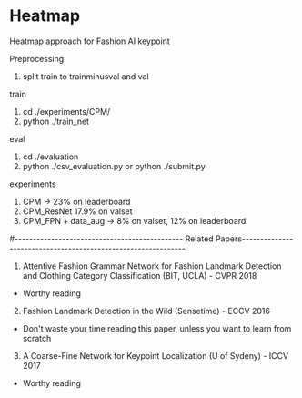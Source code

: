 # Heatmap
Heatmap approach for Fashion AI keypoint

Preprocessing
1. split train to trainminusval and val

train
1. cd ./experiments/CPM/
2. python ./train_net

eval
1. cd ./evaluation
2. python ./csv_evaluation.py or python ./submit.py

experiments
1.  CPM  -> 23% on leaderboard
2.  CPM_ResNet 17.9% on valset
3.  CPM_FPN + data_aug -> 8% on valset, 12% on leaderboard





#---------------------------------------------- Related Papers--------------------------------------------------------------

1. Attentive Fashion Grammar Network for Fashion Landmark Detection and Clothing Category Classification (BIT, UCLA) - CVPR 2018
-  Worthy reading

2. Fashion Landmark Detection in the Wild (Sensetime) - ECCV 2016
-  Don't waste your time reading this paper, unless you want to learn from scratch


3. A Coarse-Fine Network for Keypoint Localization (U of Sydeny)  - ICCV 2017
-  Worthy reading
